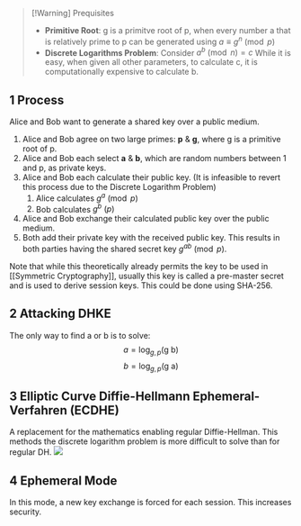 

> [!Warning] Prequisites
> - **Primitive Root**: g is a primitve root of p, when every number a that is relatively prime to p can be generated using $a \equiv g^{n}\pmod {p}$
> - **Discrete Logarithms Problem**: Consider $a^{b} \pmod{n} = c$ While it is easy, when given all other parameters, to calculate c, it is computationally expensive to calculate b.

## 1 Process
Alice and Bob want to generate a shared key over a public medium.
1. Alice and Bob agree on two large primes: **p** & **g**, where g is a primitive root of p.
2. Alice and Bob each select **a** & **b**, which are random numbers between 1 and p, as private keys.
3. Alice and Bob each calculate their public key. (It is infeasible to revert this process due to the Discrete Logarithm Problem)
	1. Alice calculates $g^{a} \pmod {p}$
	2. Bob calculates $g^{b} \pod {p}$
4. Alice and Bob exchange their calculated public key over the public medium.
5. Both add their private key with the received public key. This results in both parties having the shared secret key $g^{ab} \pmod{p}$.

Note that while this theoretically already permits the key to be used in [[Symmetric Cryptography]], usually this key is called a pre-master secret and is used to derive session keys. This could be done using SHA-256.

## 2 Attacking DHKE
The only way to find a or b is to solve:
$$a=\log_{g,p}(\text{g b})$$
$$b=\log_{g,p}(\text{g a})$$
## 3 Elliptic Curve Diffie-Hellmann Ephemeral-Verfahren (ECDHE)
A replacement for the mathematics enabling regular Diffie-Hellman. This methods the discrete logarithm problem is more difficult to solve than for regular DH.
[![](https://upload.wikimedia.org/wikipedia/commons/thumb/6/6a/Adding_P%2CQ.PNG/170px-Adding_P%2CQ.PNG)](https://de.wikipedia.org/wiki/Datei:Adding_P,Q.PNG)

## 4 Ephemeral Mode
In this mode, a new key exchange is forced for each session. This increases security.
